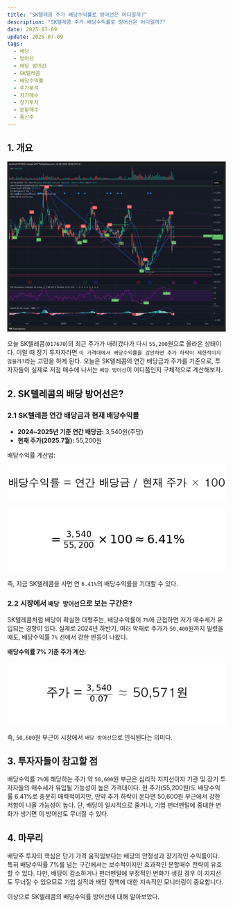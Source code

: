 ```yaml
---
title: "SK텔레콤 주가 배당수익률로 방어선은 어디일까?"
description: "SK텔레콤 주가 배당수익률로 방어선은 어디일까?"
date: 2025-07-09
update: 2025-07-09
tags:
  - 배당
  - 방어선
  - 배당 방어선
  - SK텔레콤
  - 배당수익률
  - 주가분석
  - 저가매수
  - 장기투자
  - 분할매수
  - 통신주
---
```


## 1. 개요

![SK텔레콤 주가 차트](image-20250709130913840.png)

오늘 SK텔레콤(`017670`)의 최근 주가가 내려갔다가 다시  `55,200`원으로 올라온 상태이다. 이럴 때 장기 투자자라면 `이 가격대에서 배당수익률을 감안하면 추가 하락이 제한적이지 않을까?`라는 고민을 하게 된다. 오늘은 SK텔레콤의 연간 배당금과 주가를 기준으로, 투자자들이 실제로 저점 매수에 나서는 `배당 방어선`이 어디쯤인지 구체적으로 계산해보자. 

## 2. SK텔레콤의 배당 방어선은?

### 2.1 SK텔레콤 연간 배당금과 현재 배당수익률

- **2024~2025년 기준 연간 배당금:** 3,540원(주당)
- **현재 주가(2025.7월):** 55,200원

배당수익률 계산법:

![배당수익률 공식](./dividend_yield_formula.png)

![배당수익률 계산](./dividend_yield_calculation.png)

즉, 지금 SK텔레콤을 사면 연 `6.41%`의 배당수익률을 기대할 수 있다.

### 2.2 시장에서 `배당 방어선`으로 보는 구간은?

SK텔레콤처럼 배당이 확실한 대형주는, 배당수익률이 `7%`에 근접하면 저가 매수세가 유입되는 경향이 있다. 실제로 2024년 하반기, 여러 악재로 주가가 `50,400`원까지 밀렸을 때도, 배당수익률 `7%` 선에서 강한 반등이 나왔다.

**배당수익률 7% 기준 주가 계산:**

![주가 계산](./stock_price_calculation.png)

즉, `50,600`원 부근이 시장에서 `배당 방어선`으로 인식된다는 의미다. 

## 3. 투자자들이 참고할 점

배당수익률 `7%`에 해당하는 주가 약 `50,600`원 부근은 심리적 지지선이자 기관 및 장기 투자자들의 매수세가 유입될 가능성이 높은 가격대이다. 현 주가(55,200원)도 배당수익률 6.41%로 충분히 매력적이지만, 만약 추가 하락이 온다면 50,600원 부근에서 강한 저항이 나올 가능성이 높다. 단, 배당이 일시적으로 줄거나, 기업 펀더멘털에 중대한 변화가 생기면 이 방어선도 무너질 수 있다. 

## 4. 마무리

배당주 투자의 핵심은 단기 가격 움직임보다는 배당의 안정성과 장기적인 수익률이다. 특히 배당수익률 7%를 넘는 구간에서는 보수적이지만 효과적인 분할매수 전략이 유효할 수 있다. 다만, 배당이 감소하거나 펀더멘털에 부정적인 변화가 생길 경우 이 지지선도 무너질 수 있으므로 기업 실적과 배당 정책에 대한 지속적인 모니터링이 중요합니다.

이상으로 SK텔레콤의 배당수익률 방어선에 대해 알아보았다. 
